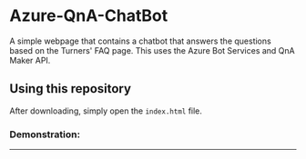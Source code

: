 # Azure-QnA-ChatBot
A simple webpage that contains a chatbot that answers the questions based on the Turners' FAQ page. This uses the Azure Bot Services and QnA Maker API.

## Using this repository
After downloading, simply open the `index.html` file. 

### Demonstration:
-----------

